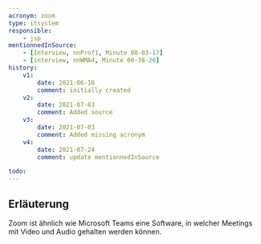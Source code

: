 ```yaml
---
acronym: zoom
type: itsystem
responsible:
    - jsp
mentionnedInSource: 
    - [Interview, nnProf1, Minute 00-03-17]
    - [interview, nnWMA4, Minute 00-38-26]
history:
    v1:
        date: 2021-06-16
        comment: initially created
    v2:
        date: 2021-07-03
        comment: Added source
    v3:
        date: 2021-07-03
        comment: Added missing acronym
    v4:
        date: 2021-07-24
        comment: update mentionnedInSource

todo:
---
```


## Erläuterung

Zoom ist ähnlich wie Microsoft Teams eine Software, in welcher Meetings mit Video und Audio gehalten werden können.
